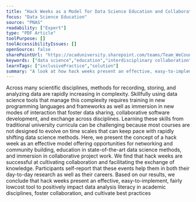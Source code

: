 ```yaml
---
title: "Hack Weeks as a Model for Data Science Education and Collaboration"
focus: "Data Science Education"
source: "PNAS"
readability: ["Expert"]
type: "PDF Article"
toolPurpose: []
toolAccessibilityIssues: []
openSource: false
sharePointUrl: "https://ocaduniversity.sharepoint.com/teams/Team_WeCount/Shared%20Documents/Resources%20and%20Tools/Literature%20(curated)/Hack%20weeks%20as%20a%20model%20for%20data%20science%20educaiton%20and%20collaboration.pdf"
keywords: ["data science","education","interdisciplinary collaboration","reproducibility"]
learnTags: ["inclusivePractice","solution"]
summary: "A look at how hack weeks present an effective, easy-to-implement, fairly low-cost tool that can positively impact data analysis literacy in academic disciplines, foster collaboration, and cultivate best practices. "
---
```

Across many scientific disciplines, methods for recording, storing, and analyzing data are rapidly increasing in complexity. Skillfully using data science tools that manage this complexity requires training in new programming languages and frameworks as well as immersion in new modes of interaction that foster data sharing, collaborative software development, and exchange across disciplines. Learning these skills from traditional university curricula can be challenging because most courses are not designed to evolve on time scales that can keep pace with rapidly shifting data science methods. Here, we present the concept of a hack week as an effective model offering opportunities for networking and community building, education in state-of-the-art data science methods, and immersion in collaborative project work. We find that hack weeks are successful at cultivating collaboration and facilitating the exchange of knowledge. Participants self-report that these events help them in both their day-to-day research as well as their careers. Based on our results, we conclude that hack weeks present an effective, easy-to-implement, fairly lowcost tool to positively impact data analysis literacy in academic disciplines, foster collaboration, and cultivate best practices
